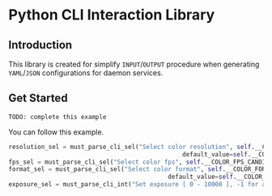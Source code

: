 # Python CLI Interaction Library

## Introduction

This library is created for simplify `INPUT`/`OUTPUT` procedure when generating `YAML`/`JSON` configurations for daemon services.

## Get Started

`TODO: complete this example`

You can follow this example.

```python
resolution_sel = must_parse_cli_sel("Select color resolution", self.__COLOR_RESOLUTION_CANDIDATES__,
                                                default_value=self.__COLOR_RESOLUTION_DEFAULT_SEL__)
fps_sel = must_parse_cli_sel("Select color fps", self.__COLOR_FPS_CANDIDATES__, default_value=self.__COLOR_FPS_DEFAULT_SEL__)
format_sel = must_parse_cli_sel("Select color format", self.__COLOR_FORMAT_CANDIDATES__,
                                            default_value=self.__COLOR_FORMAT_DEFAULT_SEL__)
exposure_sel = must_parse_cli_int("Set exposure [ 0 - 10000 ], -1 for auto exposure", min=-1, max=10001, default_value=-1)
```
